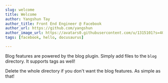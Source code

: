 ```yaml
---
slug: welcome
title: Welcome
author: Yangshun Tay
author_title: Front End Engineer @ Facebook
author_url: https://github.com/yangshun
author_image_url: https://avatars0.githubusercontent.com/u/1315101?s=400&v=4
tags: [facebook, hello, docusaurus]

---
```


Blog features are powered by the blog plugin. Simply add files to the `blog` directory. It supports tags as well!

Delete the whole directory if you don't want the blog features. As simple as that!
